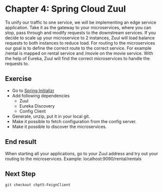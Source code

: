 # Chapter 4: Spring Cloud Zuul
To unify our traffic to one service, we will be implementing an edge service application.
Take it as the gateway to your microservices, where you can stop, pass through and modify requests to the downstream services.
If you decide to scale up your microservice to 2 instances, Zuul will load balance requests to both instances to reduce load. 
For routing to the microservices our goal is to define the correct route to the correct service. 
For example /rental is mapped on rental service and /movie on the movie service.
With the help of Eureka, Zuul will find the correct microservices to handle the requests to.

## Exercise 
* Go to [Spring Initializr](https://start.spring.io/)
* Add following dependencies
    * Zuul
    * Eureka Discovery
    * Config Client
* Generate, unzip, put it in your local git.
* Make it possible to fetch configuration from the config server.
* Make it possible to discover the microservices.


## End result
When starting all your applications, go to your Zuul address and try out your routing to the microservices.
Example: localhost:9090/rental/rentals

## Next Step
`git checkout chpt5-FeignClient`